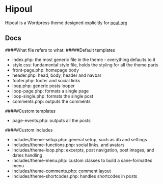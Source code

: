 # Hipoul
Hipoul is a Wordpress theme designed explicitly for [poul.org](https://poul.org)

## Docs
####What file refers to what:
#####Default templates
* index.php:
    the most generic file in the theme - everything defaults to it
* style.css:
    fundamental style file, holds the styling for all the theme parts
* front-page.php:
    homepage body
* header.php:
    head, body, header and navbar
* footer.php:
    footer and social links
* loop.php:
    generic posts looper
* loop-page.php:
    formats a single page
* loop-single.php:
    formats the single post
* comments.php:
    outputs the comments

#####Custom templates
* page-events.php:
    outputs all the posts
    
#####Custom includes
* includes/theme-setup.php:
    general setup, such as db and settings
* includes/theme-functions.php:
    social links, and avatars
* includes/theme-loop.php:
    excerpts, post navigation, post images, and dates handling
* includes/theme-menu.php:
    custom classes to build a sane-formatted menu
* includes/theme-comments.php:
    comment layout
* includes/theme-shortcodes.php:
    handles shortcodes in posts
